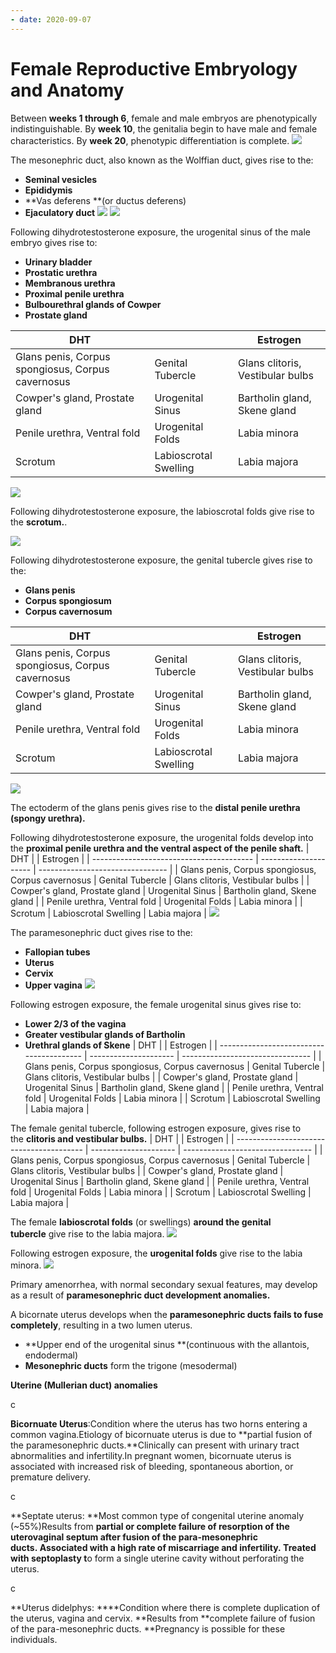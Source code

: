 ```yaml
---
- date: 2020-09-07
---
```


# Female Reproductive Embryology and Anatomy

Between **weeks 1 through 6**, female and male embryos are phenotypically indistinguishable.
By **week 10**, the genitalia begin to have male and female characteristics.
By **week 20**, phenotypic differentiation is complete.
![](https://photos.thisispiggy.com/file/wikiFiles/5J9ywMR.jpg)

The mesonephric duct, also known as the Wolffian duct, gives rise to the:

- **Seminal vesicles**
- **Epididymis**
- \*\*Vas deferens \*\*(or ductus deferens)
- **Ejaculatory duct**
  ![](https://photos.thisispiggy.com/file/wikiFiles/fe1Jhvb.jpg)
  ![](https://photos.thisispiggy.com/file/wikiFiles/yTy1WWK.jpg)

Following dihydrotestosterone exposure, the urogenital sinus of the male embryo gives rise to:

- **Urinary bladder**
- **Prostatic urethra**
- **Membranous urethra**
- **Proximal penile urethra**
- **Bulbourethral glands of Cowper**
- **Prostate gland**

| DHT                                      |                       | Estrogen                         |
| ---------------------------------------- | --------------------- | -------------------------------- |
| Glans penis, Corpus spongiosus, Corpus cavernosus | Genital Tubercle      | Glans clitoris, Vestibular bulbs |
| Cowper's gland, Prostate gland           | Urogenital Sinus      | Bartholin gland, Skene gland     |
| Penile urethra, Ventral fold             | Urogenital Folds      | Labia minora                     |
| Scrotum                                  | Labioscrotal Swelling | Labia majora                     |

![](http://i.imgur.com/t3T2WNb.jpg)

Following dihydrotestosterone exposure, the labioscrotal folds give rise to the **scrotum.**.

![](https://photos.thisispiggy.com/file/wikiFiles/djodplw.jpg)

Following dihydrotestosterone exposure, the genital tubercle gives rise to the:

- **Glans penis**
- **Corpus spongiosum**
- **Corpus cavernosum**

| DHT                                      |                       | Estrogen                         |
| ---------------------------------------- | --------------------- | -------------------------------- |
| Glans penis, Corpus spongiosus, Corpus cavernosus | Genital Tubercle      | Glans clitoris, Vestibular bulbs |
| Cowper's gland, Prostate gland           | Urogenital Sinus      | Bartholin gland, Skene gland     |
| Penile urethra, Ventral fold             | Urogenital Folds      | Labia minora                     |
| Scrotum                                  | Labioscrotal Swelling | Labia majora                     |

![](http://i.imgur.com/t3T2WNb.jpg)

The ectoderm of the glans penis gives rise to the **distal penile urethra (spongy urethra).**

Following dihydrotestosterone exposure, the urogenital folds develop into the **proximal penile urethra and the ventral aspect of the penile shaft.**
| DHT                                      |                       | Estrogen                         |
| ---------------------------------------- | --------------------- | -------------------------------- |
| Glans penis, Corpus spongiosus, Corpus cavernosus | Genital Tubercle      | Glans clitoris, Vestibular bulbs |
| Cowper's gland, Prostate gland           | Urogenital Sinus      | Bartholin gland, Skene gland     |
| Penile urethra, Ventral fold             | Urogenital Folds      | Labia minora                     |
| Scrotum                                  | Labioscrotal Swelling | Labia majora                     |
![](http://i.imgur.com/t3T2WNb.jpg)

The paramesonephric duct gives rise to the:

- **Fallopian tubes**
- **Uterus**
- **Cervix**
- **Upper vagina**
  ![](https://photos.thisispiggy.com/file/wikiFiles/8yGgBnQ.jpg)

Following estrogen exposure, the female urogenital sinus gives rise to: 

- **Lower 2/3 of the vagina**
- **Greater vestibular glands of Bartholin**
- **Urethral glands of Skene**
  | DHT                                      |                       | Estrogen                         |
  | ---------------------------------------- | --------------------- | -------------------------------- |
  | Glans penis, Corpus spongiosus, Corpus cavernosus | Genital Tubercle      | Glans clitoris, Vestibular bulbs |
  | Cowper's gland, Prostate gland           | Urogenital Sinus      | Bartholin gland, Skene gland     |
  | Penile urethra, Ventral fold             | Urogenital Folds      | Labia minora                     |
  | Scrotum                                  | Labioscrotal Swelling | Labia majora                     |

The female genital tubercle, following estrogen exposure, gives rise to the **clitoris and vestibular bulbs.**
| DHT                                      |                       | Estrogen                         |
| ---------------------------------------- | --------------------- | -------------------------------- |
| Glans penis, Corpus spongiosus, Corpus cavernosus | Genital Tubercle      | Glans clitoris, Vestibular bulbs |
| Cowper's gland, Prostate gland           | Urogenital Sinus      | Bartholin gland, Skene gland     |
| Penile urethra, Ventral fold             | Urogenital Folds      | Labia minora                     |
| Scrotum                                  | Labioscrotal Swelling | Labia majora                     |

The female **labioscrotal folds** (or swellings) **around the genital tubercle** give rise to the labia majora.
![](https://photos.thisispiggy.com/file/wikiFiles/GysaGwQ.jpg)

Following estrogen exposure, the **urogenital folds** give rise to the labia minora.
![](https://photos.thisispiggy.com/file/wikiFiles/GysaGwQ.jpg)

Primary amenorrhea, with normal secondary sexual features, may develop as a result of **paramesonephric duct development anomalies.**

A bicornate uterus develops when the **paramesonephric ducts fails to fuse completely**, resulting in a two lumen uterus.

- \*\*Upper end of the urogenital sinus \*\*(continuous with the allantois, endodermal)
- **Mesonephric ducts** form the trigone (mesodermal)

**Uterine (Mullerian duct) anomalies**

c

**Bicornuate Uterus**:Condition where the uterus has two horns entering a common vagina.Etiology of bicornuate uterus is due to \*\*partial fusion of the paramesonephric ducts.\*\*Clinically can present with urinary tract abnormalities and infertility.In pregnant women, bicornuate uterus is associated with increased risk of bleeding, spontaneous abortion, or premature delivery.

c

\*\*Septate uterus: \*\*Most common type of congenital uterine anomaly (~55%)Results from **partial or complete failure of resorption of the uterovaginal septum after fusion of the para-mesonephric ducts. **Associated with a high rate of miscarriage and infertility. Treated with** septoplasty t**o form a single uterine cavity without perforating the uterus. 

c

\*\*Uterus didelphys: \*\*\*\*Condition where there is complete duplication of the uterus, vagina and cervix. \*\*Results from \*\*complete failure of fusion of the para-mesonephric ducts. \*\*Pregnancy is possible for these individuals.
